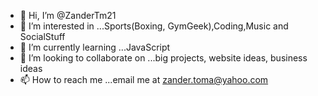 - 👋 Hi, I’m @ZanderTm21
- 👀 I’m interested in ...Sports(Boxing, GymGeek),Coding,Music and SocialStuff
- 🌱 I’m currently learning ...JavaScript
- 💞️ I’m looking to collaborate on ...big projects, website ideas, business ideas
- 📫 How to reach me ...email me at zander.toma@yahoo.com

<!---
ZanderTm21/ZanderTm21 is a ✨ special ✨ repository because its `README.md` (this file) appears on your GitHub profile.
You can click the Preview link to take a look at your changes.
--->
